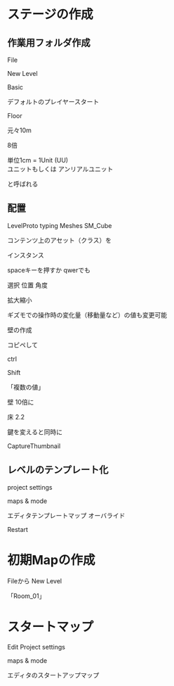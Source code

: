 # ステージの作成

## 作業用フォルダ作成

File

New Level



Basic




デフォルトのプレイヤースタート



Floor


元々10m

8倍




単位1cm = 1Unit (UU)  
ユニットもしくは
アンリアルユニット

と呼ばれる




## 配置

LevelProto typing
Meshes
SM_Cube


コンテンツ上のアセット（クラス）を

インスタンス　


spaceキーを押すか
qwerでも

選択
位置
角度

拡大縮小

ギズモでの操作時の変化量（移動量など）の値も変更可能


壁の作成

コピペして



ctrl

Shift

「複数の値」



壁
10倍に


床
2.2

鍵を変えると同時に





CaptureThumbnail



## レベルのテンプレート化

project settings

maps & mode



エディタテンプレートマップ
オーバライド




Restart


# 初期Mapの作成

Fileから
New Level

「Room_01」




# スタートマップ


Edit 
Project settings


maps & mode


エディタのスタートアップマップ








































































































